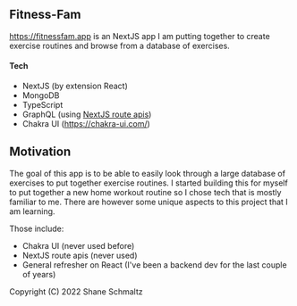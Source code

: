 ## Fitness-Fam

https://fitnessfam.app is an NextJS app I am putting together to create exercise routines and browse from a database of exercises.

#### Tech

- NextJS (by extension React)
- MongoDB
- TypeScript
- GraphQL (using [NextJS route apis](https://nextjs.org/docs/api-routes/introduction))
- Chakra UI (https://chakra-ui.com/)

## Motivation

The goal of this app is to be able to easily look through a large database of exercises to put together exercise routines. I started building this for myself to put together a new home workout routine so I chose tech that is mostly familiar to me. There are however some unique aspects to this project that I am learning.

Those include:

- Chakra UI (never used before)
- NextJS route apis (never used)
- General refresher on React (I've been a backend dev for the last couple of years)

Copyright (C) 2022 Shane Schmaltz
